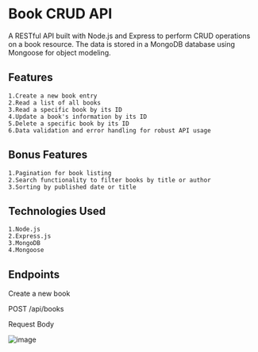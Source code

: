# Book CRUD API
A RESTful API built with Node.js and Express to perform CRUD operations on a book resource. The data is stored in a MongoDB database using Mongoose for object modeling.

## Features
```
1.Create a new book entry
2.Read a list of all books
3.Read a specific book by its ID
4.Update a book's information by its ID
5.Delete a specific book by its ID
6.Data validation and error handling for robust API usage
```

## Bonus Features
```
1.Pagination for book listing
2.Search functionality to filter books by title or author
3.Sorting by published date or title
```

## Technologies Used
```
1.Node.js
2.Express.js
3.MongoDB
4.Mongoose
```
## Endpoints

Create a new book

POST /api/books

Request Body

![image](https://github.com/user-attachments/assets/f6550e9a-ba8a-4551-8505-4392cbc3600a)



